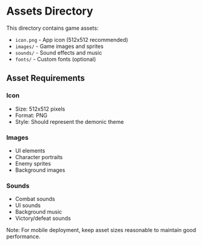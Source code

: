 # Assets Directory

This directory contains game assets:

- `icon.png` - App icon (512x512 recommended)
- `images/` - Game images and sprites
- `sounds/` - Sound effects and music
- `fonts/` - Custom fonts (optional)

## Asset Requirements

### Icon
- Size: 512x512 pixels
- Format: PNG
- Style: Should represent the demonic theme

### Images
- UI elements
- Character portraits
- Enemy sprites
- Background images

### Sounds
- Combat sounds
- UI sounds
- Background music
- Victory/defeat sounds

Note: For mobile deployment, keep asset sizes reasonable to maintain good performance.